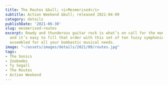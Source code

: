 ```yaml
---
title: The Routes &bull; <i>Mesmerised</i>
subtitle: Action Weekend &bull; released 2021-04-09
category: details
publishDate: '2021-06-30'
slug: mesmerised-routes
excerpt: Rowdy and thunderous guitar rock is what’s on call for the months ahead,
  and it’s easy to fill that order with this set of ten fuzzy symphonies meticulously
  assembled for all your bombastic musical needs.
image: "~/assets/images/details/2021/09/routes.jpg"
tags:
- The Sonics
- Zoobombs
- Ty Segall
- The Routes
- Action Weekend
---
```


